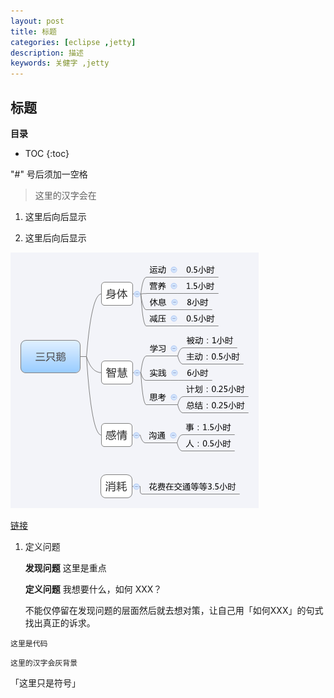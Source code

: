 ```yaml
---
layout: post
title: 标题
categories: [eclipse ,jetty]
description: 描述
keywords: 关健字 ,jetty
---
```


## 标题

**目录**

* TOC
{:toc}

"#" 号后须加一空格
 
>这里的汉字会在

1. 这里后向后显示

2. 这里后向后显示

![图片](/images/blog/three-gooses.png)

[链接]()

1. 定义问题

   **发现问题** 这里是重点
 
   **定义问题** 我想要什么，如何 XXX？
 
   不能仅停留在发现问题的层面然后就去想对策，让自己用「如何XXX」的句式找出真正的诉求。

```
这里是代码
```   

`这里的汉字会灰背景`

「这里只是符号」

